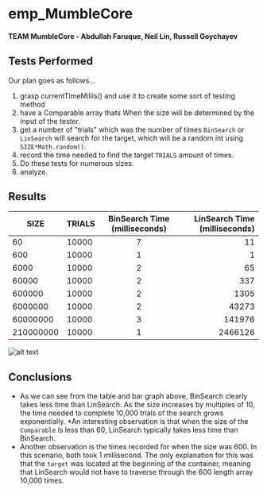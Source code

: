 # emp_MumbleCore
#### TEAM MumbleCore - Abdullah Faruque, Neil Lin, Russell Goychayev
## Tests Performed
Our plan goes as follows...
1. grasp currentTimeMillis() and use it to create some sort of testing method
2. have a Comparable array thats When the size will be determined by the input of the tester.
3. get a number of "trials" which was the number of times <code>BinSearch</code> or <code>LinSearch</code> will search for the target, which will be a random int using <code>SIZE*Math.random()</code>.
4. record the time needed to find the target <code>TRIALS</code> amount of times. 
5. Do these tests for numerous sizes. 
6. analyze.


## Results

| SIZE | TRIALS | BinSearch Time (milliseconds)  | LinSearch Time (milliseconds) |
|-----------------|:-------------|:---------------:|---------------:|
| 60        | 10000         | 7      | 11                 |
| 600       | 10000         | 1      | 1                  |
| 6000      | 10000         | 2      | 65                 |
| 60000     | 10000         | 2      | 337                |
| 600000    | 10000         | 2      | 1305               |
| 6000000   | 10000         | 2      | 43273              |
| 60000000  | 10000         | 3      | 141976             |
| 210000000 | 10000         | 1      | 2466126            |

![alt text](https://github.com/[username]/[reponame]/blob/[branch]/image.jpg?raw=true)
## Conclusions
* As we can see from the table and bar graph above, BinSearch clearly takes less time than LinSearch. As the size increases by multiples of 10, the time needed to complete 10,000 trials of the search grows exponentially. 
*An interesting observation is that when the size of the <code>Comparable</code> is less than 60, LinSearch typically takes less time than BinSearch.
* Another observation is the times recorded for when the size was 600. In this scenario, both took 1 millisecond. The only explanation for this was that the <code>target</code> was located at the beginning of the container, meaning that LinSearch would not have to traverse through the 600 length array 10,000 times. 



  

